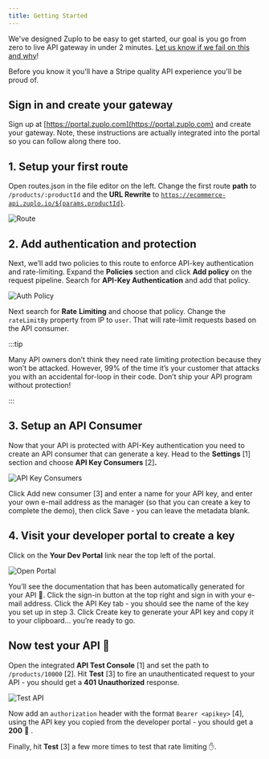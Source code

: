 ```yaml
---
title: Getting Started
---
```


We've designed Zuplo to be easy to get started, our goal is you go from zero to live API gateway in under 2 minutes. [Let us know if we fail on this and why](https://discord.gg/CEZrnZN897)!

Before you know it you'll have a Stripe quality API experience you'll be proud of.

## Sign in and create your gateway

Sign up at [https://portal.zuplo.com](https://portal.zuplo.com) and create your gateway. Note, these instructions are actually integrated into the portal
so you can follow along there too.

## 1. Setup your first route

Open routes.json in the file editor on the left. Change the first route **path** to `/products/:productId` and the **URL Rewrite** to [`https://ecommerce-api.zuplo.io/${params.productId}`](https://ecommerce-api.zuplo.io/${params.productId}).

![Route](../../static/media/embed/getting-started/route.png)

## 2. Add authentication and protection

Next, we’ll add two policies to this route to enforce API-key authentication and rate-limiting. Expand the **Policies** section and click **Add policy** on the request pipeline. Search for **API-Key Authentication** and add that policy.

![Auth Policy](../../static/media/embed/getting-started/auth-policy.png)

Next search for **Rate** **Limiting** and choose that policy. Change the `rateLimitBy` property from IP to `user`. That will rate-limit requests based on the API consumer.

:::tip

Many API owners don’t think they need rate limiting protection because they won’t be attacked. However, 99% of the time it’s your customer that attacks you with an accidental for-loop in their code. Don’t ship your API program without protection!

:::

## 3. Setup an API Consumer

Now that your API is protected with API-Key authentication you need to create an API consumer that can generate a key. Head to the **Settings** [1] section and choose **API Key Consumers** [2]**.**

![API Key Consumers](../../static/media/embed/getting-started/api-key-consumers.png)

Click Add new consumer [3] and enter a name for your API key, and enter your own e-mail address as the manager (so that you can create a key to complete the demo), then click Save - you can leave the metadata blank.

## 4. Visit your developer portal to create a key

Click on the **Your Dev Portal** link near the top left of the portal.

![Open Portal](../../static/media/embed/getting-started/open-portal.png)

You’ll see the documentation that has been automatically generated for your API 🎉. Click the sign-in button at the top right and sign in with your e-mail address. Click the API Key tab - you should see the name of the key you set up in step 3. Click Create key to generate your API key and copy it to your clipboard... you’re ready to go.

## Now test your API 🚀

Open the integrated **API Test Console** [1] and set the path to `/products/10000` [2]. Hit **Test** [3] to fire an unauthenticated request to your API - you should get a **401 Unauthorized** response.

![Test API](../../static/media/embed/getting-started/test-api.png)

Now add an `authorization` header with the format `Bearer <apikey>` [4], using the API key you copied from the developer portal - you should get a **200** 🎊 .

Finally, hit **Test** [3] a few more times to test that rate limiting ✋.
